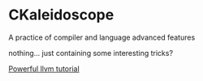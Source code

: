 # CKaleidoscope

A practice of compiler and language advanced features

nothing... just containing some interesting tricks?

[Powerful llvm tutorial](http://llvm.org/docs/tutorial/)
